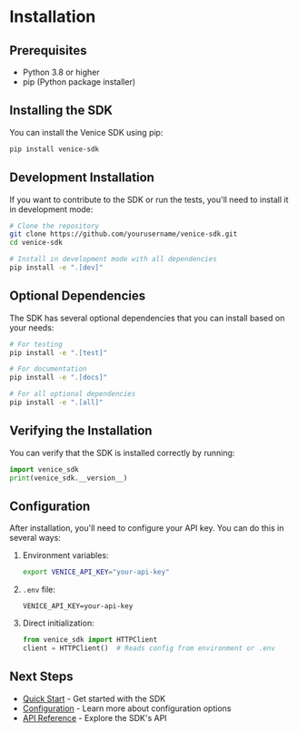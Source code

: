 # Installation

## Prerequisites

- Python 3.8 or higher
- pip (Python package installer)

## Installing the SDK

You can install the Venice SDK using pip:

```bash
pip install venice-sdk
```

## Development Installation

If you want to contribute to the SDK or run the tests, you'll need to install it in development mode:

```bash
# Clone the repository
git clone https://github.com/yourusername/venice-sdk.git
cd venice-sdk

# Install in development mode with all dependencies
pip install -e ".[dev]"
```

## Optional Dependencies

The SDK has several optional dependencies that you can install based on your needs:

```bash
# For testing
pip install -e ".[test]"

# For documentation
pip install -e ".[docs]"

# For all optional dependencies
pip install -e ".[all]"
```

## Verifying the Installation

You can verify that the SDK is installed correctly by running:

```python
import venice_sdk
print(venice_sdk.__version__)
```

## Configuration

After installation, you'll need to configure your API key. You can do this in several ways:

1. Environment variables:
   ```bash
   export VENICE_API_KEY="your-api-key"
   ```

2. `.env` file:
   ```env
   VENICE_API_KEY=your-api-key
   ```

3. Direct initialization:
   ```python
   from venice_sdk import HTTPClient
   client = HTTPClient()  # Reads config from environment or .env
   ```

## Next Steps

- [Quick Start](quickstart.md) - Get started with the SDK
- [Configuration](configuration.md) - Learn more about configuration options
- [API Reference](api/client.md) - Explore the SDK's API 